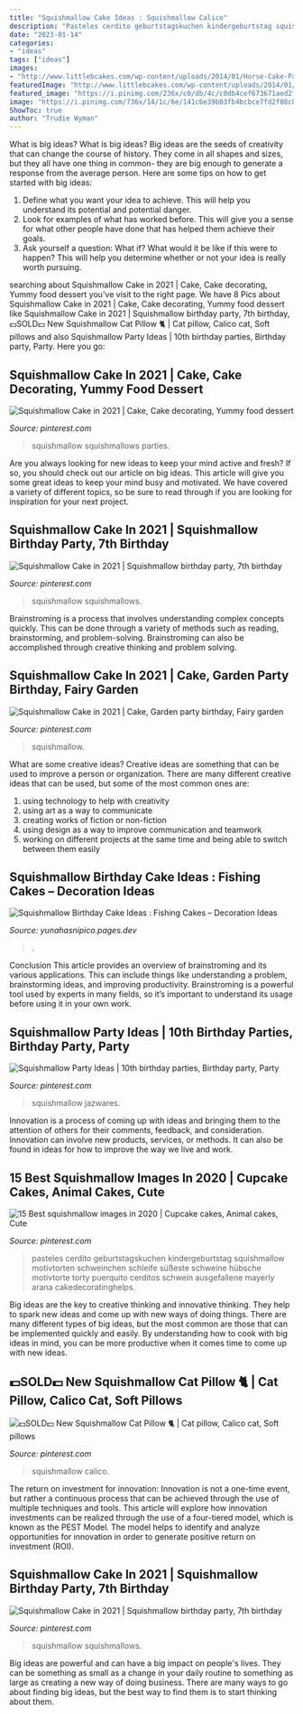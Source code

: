 ```yaml
---
title: "Squishmallow Cake Ideas : Squishmallow Calico"
description: "Pasteles cerdito geburtstagskuchen kindergeburtstag squishmallow motivtorten schweinchen schleife süßeste schweine hübsche motivtorte torty puerquito cerditos schwein ausgefallene mayerly arana cakedecoratinghelps"
date: "2023-01-14"
categories:
- "ideas"
tags: ["ideas"]
images:
- "http://www.littlebcakes.com/wp-content/uploads/2014/01/Horse-Cake-Pans-979x1024.jpg"
featuredImage: "http://www.littlebcakes.com/wp-content/uploads/2014/01/Horse-Cake-Pans-979x1024.jpg"
featured_image: "https://i.pinimg.com/236x/c0/db/4c/c0db4cef673671aed2ff4c7401fadb4f.jpg?nii=t"
image: "https://i.pinimg.com/736x/14/1c/6e/141c6e39b03fb4bcbce7fd2f08c8d206.jpg"
ShowToc: true
author: "Trudie Wyman"
---
```



What is big ideas?
What is big ideas? Big ideas are the seeds of creativity that can change the course of history. They come in all shapes and sizes, but they all have one thing in common- they are big enough to generate a response from the average person. Here are some tips on how to get started with big ideas: 
1. Define what you want your idea to achieve. This will help you understand its potential and potential danger. 
2. Look for examples of what has worked before. This will give you a sense for what other people have done that has helped them achieve their goals. 
3. Ask yourself a question: What if? What would it be like if this were to happen? This will help you determine whether or not your idea is really worth pursuing. 

	

		
searching about Squishmallow Cake in 2021 | Cake, Cake decorating, Yummy food dessert you've visit to the right page. We have 8 Pics about Squishmallow Cake in 2021 | Cake, Cake decorating, Yummy food dessert like Squishmallow Cake in 2021 | Squishmallow birthday party, 7th birthday, 💵SOLD💵 New Squishmallow Cat Pillow 🐈 | Cat pillow, Calico cat, Soft pillows and also Squishmallow Party Ideas | 10th birthday parties, Birthday party, Party. Here you go:
		
    
## Squishmallow Cake In 2021 | Cake, Cake Decorating, Yummy Food Dessert

<img loading=lazy src="https://i.pinimg.com/736x/14/1c/6e/141c6e39b03fb4bcbce7fd2f08c8d206.jpg" onerror="this.onerror=null;this.src='https://tse4.mm.bing.net/th?id=OIP.ETygpMoEyV44voYjx51qGQHaKK&amp;pid=15.1';" alt="Squishmallow Cake in 2021 | Cake, Cake decorating, Yummy food dessert">

_Source: pinterest.com_

>squishmallow squishmallows parties. 

	

Are you always looking for new ideas to keep your mind active and fresh? If so, you should check out our article on big ideas. This article will give you some great ideas to keep your mind busy and motivated. We have covered a variety of different topics, so be sure to read through if you are looking for inspiration for your next project.

    
## Squishmallow Cake In 2021 | Squishmallow Birthday Party, 7th Birthday

<img loading=lazy src="https://i.pinimg.com/originals/3d/45/50/3d455041f984d73dd9ca47fe7a4bf668.jpg" onerror="this.onerror=null;this.src='https://tse3.mm.bing.net/th?id=OIP.6xvEoBSciPRfpNOet2HuRAHaJ4&amp;pid=15.1';" alt="Squishmallow Cake in 2021 | Squishmallow birthday party, 7th birthday">

_Source: pinterest.com_

>squishmallow squishmallows. 

	

Brainstroming is a process that involves understanding complex concepts quickly. This can be done through a variety of methods such as reading, brainstorming, and problem-solving. Brainstroming can also be accomplished through creative thinking and problem solving.

    
## Squishmallow Cake In 2021 | Cake, Garden Party Birthday, Fairy Garden

<img loading=lazy src="https://i.pinimg.com/236x/c0/db/4c/c0db4cef673671aed2ff4c7401fadb4f.jpg?nii=t" onerror="this.onerror=null;this.src='https://tse3.mm.bing.net/th?id=OIP.9HYaLJ8IDZ1DCggjfMGMNwAAAA&amp;pid=15.1';" alt="Squishmallow Cake in 2021 | Cake, Garden party birthday, Fairy garden">

_Source: pinterest.com_

>squishmallow. 

	

What are some creative ideas?
Creative ideas are something that can be used to improve a person or organization. There are many different creative ideas that can be used, but some of the most common ones are: 
1. using technology to help with creativity 
2. using art as a way to communicate 
3. creating works of fiction or non-fiction 
4. using design as a way to improve communication and teamwork 
5. working on different projects at the same time and being able to switch between them easily 

    
## Squishmallow Birthday Cake Ideas : Fishing Cakes – Decoration Ideas

<img loading=lazy src="http://www.littlebcakes.com/wp-content/uploads/2014/01/Horse-Cake-Pans-979x1024.jpg" onerror="this.onerror=null;this.src='https://tse2.mm.bing.net/th?id=OIP.EARBQDKpubOpPZ_QUsGMewHaHv&amp;pid=15.1';" alt="Squishmallow Birthday Cake Ideas : Fishing Cakes – Decoration Ideas">

_Source: yunahasnipico.pages.dev_

>. 

	

Conclusion
This article provides an overview of brainstroming and its various applications. This can include things like understanding a problem, brainstorming ideas, and improving productivity. Brainstroming is a powerful tool used by experts in many fields, so it’s important to understand its usage before using it in your own work.

    
## Squishmallow Party Ideas | 10th Birthday Parties, Birthday Party, Party

<img loading=lazy src="https://i.pinimg.com/236x/4d/46/9b/4d469bdb8f51cf83dc601b3f33b2e2c5.jpg?nii=t" onerror="this.onerror=null;this.src='https://tse4.mm.bing.net/th?id=OIP.wQ6XNxYSSV2s0_CqDPFLqQAAAA&amp;pid=15.1';" alt="Squishmallow Party Ideas | 10th birthday parties, Birthday party, Party">

_Source: pinterest.com_

>squishmallow jazwares. 

	

Innovation is a process of coming up with ideas and bringing them to the attention of others for their comments, feedback, and consideration. Innovation can involve new products, services, or methods. It can also be found in ideas for how to improve the way we live and work.

    
## 15 Best Squishmallow Images In 2020 | Cupcake Cakes, Animal Cakes, Cute

<img loading=lazy src="https://i.pinimg.com/236x/9e/45/9d/9e459da9a3437e58ee20ad0f43e84952.jpg" onerror="this.onerror=null;this.src='https://tse1.mm.bing.net/th?id=OIP.aOf52T9bZwNF3TcS4rPtyQAAAA&amp;pid=15.1';" alt="15 Best squishmallow images in 2020 | Cupcake cakes, Animal cakes, Cute">

_Source: pinterest.com_

>pasteles cerdito geburtstagskuchen kindergeburtstag squishmallow motivtorten schweinchen schleife süßeste schweine hübsche motivtorte torty puerquito cerditos schwein ausgefallene mayerly arana cakedecoratinghelps. 

	

Big ideas are the key to creative thinking and innovative thinking. They help to spark new ideas and come up with new ways of doing things. There are many different types of big ideas, but the most common are those that can be implemented quickly and easily. By understanding how to cook with big ideas in mind, you can be more productive when it comes time to come up with new ideas.

    
## 💵SOLD💵 New Squishmallow Cat Pillow 🐈 | Cat Pillow, Calico Cat, Soft Pillows

<img loading=lazy src="https://i.pinimg.com/736x/f0/5f/68/f05f68628113fcf7199f0118fd337f75.jpg" onerror="this.onerror=null;this.src='https://tse3.mm.bing.net/th?id=OIP.zfMGA4RsH181Aagt5V1mxgHaWO&amp;pid=15.1';" alt="💵SOLD💵 New Squishmallow Cat Pillow 🐈 | Cat pillow, Calico cat, Soft pillows">

_Source: pinterest.com_

>squishmallow calico. 

	

The return on investment for innovation:
Innovation is not a one-time event, but rather a continuous process that can be achieved through the use of multiple techniques and tools. This article will explore how innovation investments can be realized through the use of a four-tiered model, which is known as the PEST Model. The model helps to identify and analyze opportunities for innovation in order to generate positive return on investment (ROI).

    
## Squishmallow Cake In 2021 | Squishmallow Birthday Party, 7th Birthday

<img loading=lazy src="https://i.pinimg.com/736x/3d/45/50/3d455041f984d73dd9ca47fe7a4bf668.jpg" onerror="this.onerror=null;this.src='https://tse2.mm.bing.net/th?id=OIP.i2STJ02SHfgmL4qcTccERwHaJ3&amp;pid=15.1';" alt="Squishmallow Cake in 2021 | Squishmallow birthday party, 7th birthday">

_Source: pinterest.com_

>squishmallow squishmallows. 

	

Big ideas are powerful and can have a big impact on people's lives. They can be something as small as a change in your daily routine to something as large as creating a new way of doing business. There are many ways to go about finding big ideas, but the best way to find them is to start thinking about them.

